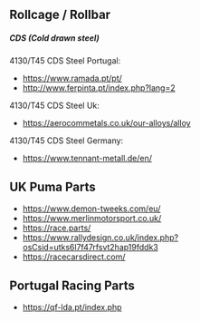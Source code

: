 ## Rollcage / Rollbar
##### CDS (Cold drawn steel)
4130/T45 CDS Steel Portugal:
- https://www.ramada.pt/pt/
- http://www.ferpinta.pt/index.php?lang=2

4130/T45 CDS Steel Uk:
- https://aerocommetals.co.uk/our-alloys/alloy

4130/T45 CDS Steel Germany:
- https://www.tennant-metall.de/en/

## UK Puma Parts
- https://www.demon-tweeks.com/eu/
- https://www.merlinmotorsport.co.uk/
- https://race.parts/
- https://www.rallydesign.co.uk/index.php?osCsid=utks6l7f47rfsvt2hap19fddk3
- https://racecarsdirect.com/

## Portugal Racing Parts
- https://qf-lda.pt/index.php
